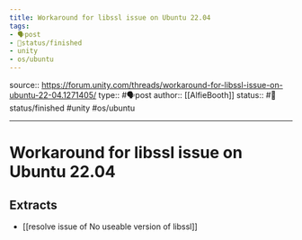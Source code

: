 ```yaml
---
title: Workaround for libssl issue on Ubuntu 22.04
tags:
- 🗣️post
- 🚦status/finished
- unity
- os/ubuntu
---
```


source:: https://forum.unity.com/threads/workaround-for-libssl-issue-on-ubuntu-22-04.1271405/
type:: #🗣️post
author:: [[AlfieBooth]]
status:: #🚦status/finished
#unity #os/ubuntu 

---

# Workaround for libssl issue on Ubuntu 22.04

## Extracts

- [[resolve issue of No useable version of libssl]]
